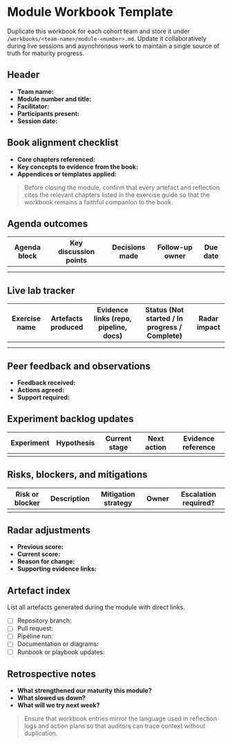# Module Workbook Template

Duplicate this workbook for each cohort team and store it under `/workbooks/<team-name>/module-<number>.md`. Update it collaboratively during live sessions and asynchronous work to maintain a single source of truth for maturity progress.

## Header
- **Team name:**
- **Module number and title:**
- **Facilitator:**
- **Participants present:**
- **Session date:**

## Book alignment checklist
- **Core chapters referenced:**
- **Key concepts to evidence from the book:**
- **Appendices or templates applied:**

> Before closing the module, confirm that every artefact and reflection cites the relevant chapters listed in the exercise guide so that the workbook remains a faithful companion to the book.

## Agenda outcomes
| Agenda block | Key discussion points | Decisions made | Follow-up owner | Due date |
| --- | --- | --- | --- | --- |
|  |  |  |  |  |
|  |  |  |  |  |

## Live lab tracker
| Exercise name | Artefacts produced | Evidence links (repo, pipeline, docs) | Status (Not started / In progress / Complete) | Radar impact |
| --- | --- | --- | --- | --- |
|  |  |  |  |  |
|  |  |  |  |  |

## Peer feedback and observations
- **Feedback received:**
- **Actions agreed:**
- **Support required:**

## Experiment backlog updates
| Experiment | Hypothesis | Current stage | Next action | Evidence reference |
| --- | --- | --- | --- | --- |
|  |  |  |  |  |

## Risks, blockers, and mitigations
| Risk or blocker | Description | Mitigation strategy | Owner | Escalation required? |
| --- | --- | --- | --- | --- |
|  |  |  |  |  |

## Radar adjustments
- **Previous score:**
- **Current score:**
- **Reason for change:**
- **Supporting evidence links:**

## Artefact index
List all artefacts generated during the module with direct links.
- [ ] Repository branch:
- [ ] Pull request:
- [ ] Pipeline run:
- [ ] Documentation or diagrams:
- [ ] Runbook or playbook updates:

## Retrospective notes
- **What strengthened our maturity this module?**
- **What slowed us down?**
- **What will we try next week?**

> Ensure that workbook entries mirror the language used in reflection logs and action plans so that auditors can trace context without duplication.
